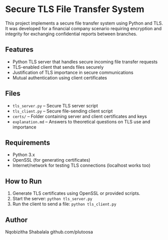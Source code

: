 # Secure TLS File Transfer System

This project implements a secure file transfer system using Python and TLS. It was developed for a financial company scenario requiring encryption and integrity for exchanging confidential reports between branches.

## Features

- Python TLS server that handles secure incoming file transfer requests
- TLS-enabled client that sends files securely
- Justification of TLS importance in secure communications
- Mutual authentication using client certificates

## Files

- `tls_server.py` – Secure TLS server script
- `tls_client.py` – Secure file-sending client script
- `certs/` – Folder containing server and client certificates and keys
- `explanation.md` – Answers to theoretical questions on TLS use and importance

## Requirements

- Python 3.x
- OpenSSL (for generating certificates)
- Internet/network for testing TLS connections (localhost works too)

## How to Run

1. Generate TLS certificates using OpenSSL or provided scripts.
2. Start the server: `python tls_server.py`
3. Run the client to send a file: `python tls_client.py`

## Author
Nqobizitha Shabalala 
github.com/plutoosa
